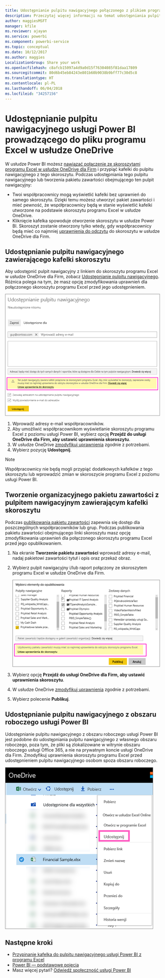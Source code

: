 ```yaml
---
title: Udostępnianie pulpitu nawigacyjnego połączonego z plikiem programu Excel w usłudze OneDrive — Power BI
description: Przeczytaj więcej informacji na temat udostępniania pulpitów nawigacyjnych połączonych ze skoroszytem programu Excel w usłudze OneDrive dla Firm z kafelkami przypiętymi z tego skoroszytu.
author: maggiesMSFT
manager: kfile
ms.reviewer: ajayan
ms.service: powerbi
ms.component: powerbi-service
ms.topic: conceptual
ms.date: 10/12/2017
ms.author: maggies
LocalizationGroup: Share your work
ms.openlocfilehash: c8afcb15097a4d9a0d15f76304085f81daa17809
ms.sourcegitcommit: 80d6b45eb84243e801b60b9038b9bff77c30d5c8
ms.translationtype: HT
ms.contentlocale: pl-PL
ms.lasthandoff: 06/04/2018
ms.locfileid: "34257156"
---
```

# <a name="share-a-power-bi-dashboard-that-links-to-an-excel-file-in-onedrive"></a>Udostępnianie pulpitu nawigacyjnego usługi Power BI prowadzącego do pliku programu Excel w usłudze OneDrive
W usłudze Power BI możesz [nawiązać połączenie ze skoroszytami programu Excel w usłudze OneDrive dla Firm](service-excel-workbook-files.md) i przypiąć kafelki do pulpitu nawigacyjnego z tego skoroszytu. Podczas udostępniania tego pulpitu nawigacyjnego lub tworzenia pakietu zawartości obejmującego ten pulpit nawigacyjny:

* Twoi współpracownicy mogą wyświetlić kafelki bez uprawnień do samego skoroszytu. Dzięki temu możesz utworzyć pakiet zawartości i mieć pewność, że współpracownicy będą w stanie wyświetlić kafelki utworzone na podstawie skoroszytu programu Excel w usłudze OneDrive.
* Kliknięcie kafelka spowoduje otworzenie skoroszytu w usłudze Power BI. Skoroszyt zostanie otworzony tylko wtedy, gdy współpracownicy będą mieć co najmniej [uprawnienia do odczytu](https://support.office.com/en-us/article/Share-documents-or-folders-in-Office-365-1fe37332-0f9a-4719-970e-d2578da4941c) do skoroszytu w usłudze OneDrive dla Firm.

## <a name="share-a-dashboard-that-contains-workbook-tiles"></a>Udostępnianie pulpitu nawigacyjnego zawierającego kafelki skoroszytu
Aby udostępnić pulpit nawigacyjny z linkiem do skoroszytu programu Excel w usłudze OneDrive dla Firm, zobacz [Udostępnianie pulpitu nawigacyjnego](service-share-dashboards.md). Różnica polega na tym, że masz opcję zmodyfikowania uprawnień dla połączonego skoroszytu programu Excel przed jego udostępnieniem.

  ![Okno dialogowe udostępniania pulpitu nawigacyjnego](media/service-share-dashboard-that-links-to-excel-onedrive/pbi_share_workbk.png)

1. Wprowadź adresy e-mail współpracowników.
2. Aby umożliwić współpracownikom wyświetlanie skoroszytu programu Excel z poziomu usługi Power BI, wybierz opcję **Przejdź do usługi OneDrive dla Firm, aby ustawić uprawnienia skoroszytu**.
3. W usłudze OneDrive [zmodyfikuj uprawnienia](https://support.office.com/en-US/article/Share-files-and-folders-and-change-permissions-9fcc2f7d-de0c-4cec-93b0-a82024800c07) zgodnie z potrzebami.
4. Wybierz pozycję **Udostępnij**.

>[!NOTE]
>Współpracownicy nie będą mogli przypiąć dodatkowych kafelków z tego skoroszytu lub wprowadzić zmian w skoroszycie programu Excel z poziomu usługi Power BI.
> 
> 

## <a name="create-an-organizational-content-pack-with-a-dashboard-that-contains-workbook-tiles"></a>Tworzenie organizacyjnego pakietu zawartości z pulpitem nawigacyjnym zawierającym kafelki skoroszytu
Podczas [publikowania pakietu zawartości](service-organizational-content-pack-create-and-publish.md) zapewnia się dostęp dla poszczególnych współpracowników lub grup. Podczas publikowania pakietu zawartości obejmującego linki skoroszytu masz opcję zmodyfikowania uprawnień dla połączonego skoroszytu programu Excel przed jego opublikowaniem.

1. Na ekranie **Tworzenie pakietu zawartości** wprowadź adresy e-mail, nadaj pakietowi zawartości tytuł i opis oraz przekaż obraz.
2. Wybierz pulpit nawigacyjny i/lub raport połączony ze skoroszytem programu Excel w usłudze OneDrive dla Firm.
   
    ![Skoroszyt programu Excel w pakiecie zawartości](media/service-share-dashboard-that-links-to-excel-onedrive/pbi_contpack_workbk.png)
3. Wybierz opcję **Przejdź do usługi OneDrive dla Firm, aby ustawić uprawnienia skoroszytu**.
4. W usłudze OneDrive [zmodyfikuj uprawnienia](https://support.office.com/en-US/article/Share-files-and-folders-and-change-permissions-9fcc2f7d-de0c-4cec-93b0-a82024800c07) zgodnie z potrzebami.
5. Wybierz polecenie **Publikuj**.

## <a name="share-a-dashboard-from-a-power-bi-workspace"></a>Udostępnianie pulpitu nawigacyjnego z obszaru roboczego usługi Power BI
Udostępnianie pulpitu nawigacyjnego z obszaru roboczego usługi Power BI jest podobne do udostępniania pulpitu nawigacyjnego z własnego obszaru roboczego, poza tym, że pliki są zlokalizowane w witrynie obszaru roboczego usługi Office 365, a nie na prywatnym koncie usługi OneDrive dla Firm. Zmodyfikuj uprawnienia skoroszytu programu Excel przed udostępnieniem pulpitu nawigacyjnego osobom spoza obszaru roboczego.

![Udostępnianie z poziomu usługi OneDrive](media/service-share-dashboard-that-links-to-excel-onedrive/pbi_onedriveshare.png)

## <a name="next-steps"></a>Następne kroki
* [Przypinanie kafelka do pulpitu nawigacyjnego usługi Power BI z programu Excel](service-dashboard-pin-tile-from-excel.md)
* [Power BI — podstawowe pojęcia](service-basic-concepts.md)
* Masz więcej pytań? [Odwiedź społeczność usługi Power BI](http://community.powerbi.com/)

